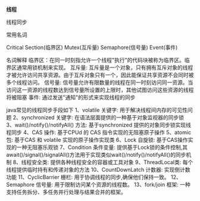 **线程**

线程同步

常用名词
<p>

Critical Section(临界区)
Mutex(互斥量)
Semaphore(信号量)
Event(事件)

名词解释
临界区：在同一时刻指允许一个线程"执行"的代码块被称为临界区。临界区通常用锁机制来实现。
互斥量: 互斥量是一个对象，只有拥有互斥对象的线程才被允许访问共享资源。由于互斥对象只有一个，因此能保证共享资源不会同时被多个线程访问。
信号量: 信号量允许有限数量的线程在同一时刻访问同一资源。当访问这一资源的线程数达到信号量所设置的上限时，其他试图访问这些资源的线程将被阻塞
事件:   通过发送"通知"的形式来实现线程的同步


java常见的线程同步手段如下
1、volatile 关键字: 用于解决线程间内存的可见性问题
2、synchronized 关键字: 在语法层面提供的一种基于对象监视器的同步锁
3、wait()/notify()/notifyAll() 方法: 基于synchronized 提供的对象同步锁实现线程同步
4、CAS 操作: 基于CPUd 的 CAS 指令实现的无阻塞原子操作
5、atomic 包: 基于CAS 和 volatile 实现的原子操作实现类
6、Lock 自旋锁: 基于CAS操作实现的一种无阻塞乐观锁
7、Condition 条件变量: 提供基于Lock锁的条件控制,其await()/signal()/signalAll()方法用于实现类似wait()/notify()/notifyAll()的同步机制
8、线程安全类: 提供各种线程安全的容器或工具对象
9、ThreadLocal类: 每个线程提供临时持有和传递对象的方法
10、CountDownLatch 计数器: 实现倒计数功能
11、CyclicBarrier 栅栏: 用于协调线程的同步,确保他们保持一致。
12、Semaphore 信号量: 用于限制访问某个资源的线程数。
13、fork/join 框架: 一种支持任务拆分、多任务并行处理与结果合并的框架。